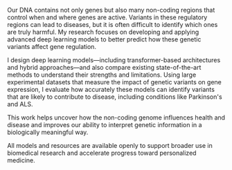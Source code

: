 Our DNA contains not only genes but also many non-coding regions that control when and where genes are active. Variants in these regulatory regions can lead to diseases, but it is often difficult to identify which ones are truly harmful. My research focuses on developing and applying advanced deep learning models to better predict how these genetic variants affect gene regulation.

I design deep learning models—including transformer-based architectures and hybrid approaches—and also compare existing state-of-the-art methods to understand their strengths and limitations. Using large experimental datasets that measure the impact of genetic variants on gene expression, I evaluate how accurately these models can identify variants that are likely to contribute to disease, including conditions like Parkinson's and ALS.

This work helps uncover how the non-coding genome influences health and disease and improves our ability to interpret genetic information in a biologically meaningful way. 

All models and resources are available openly to support broader use in biomedical research and accelerate progress toward personalized medicine.